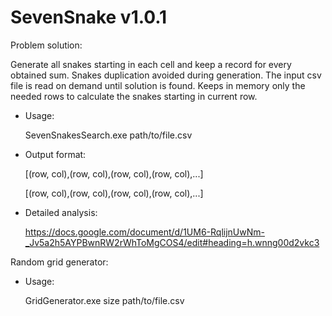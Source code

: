 # SevenSnake v1.0.1

Problem solution:

Generate all snakes starting in each cell and keep a record for every obtained sum. Snakes duplication avoided during generation. The input csv file is read on demand until solution is found. Keeps in memory only the needed rows to calculate the snakes starting in current row.

* Usage: 
    
    SevenSnakesSearch.exe path/to/file.csv

* Output format: 

    [(row, col),(row, col),(row, col),(row, col),...]
    
    [(row, col),(row, col),(row, col),(row, col),...]

* Detailed analysis: 

    https://docs.google.com/document/d/1UM6-RqlijnUwNm-_Jv5a2h5AYPBwnRW2rWhToMgCOS4/edit#heading=h.wnng00d2vkc3	

Random grid generator:

* Usage: 

   GridGenerator.exe size path/to/file.csv 
